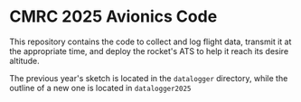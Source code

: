 # CMRC 2025 Avionics Code

This repository contains the code to collect and log flight data, transmit it at the appropriate time, and deploy the rocket's ATS to help it reach its desire altitude.

The previous year's sketch is located in the `datalogger` directory, while the outline of a new one is located in `datalogger2025`